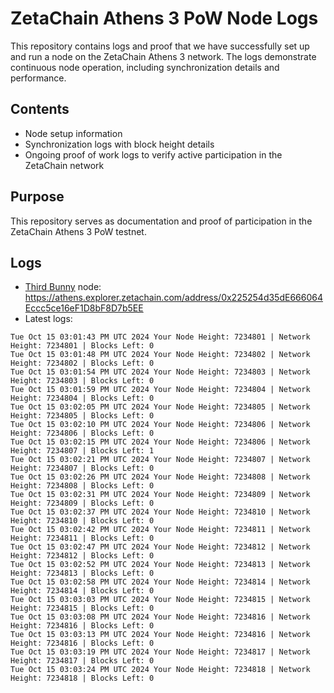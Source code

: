 # ZetaChain Athens 3 PoW Node Logs
This repository contains logs and proof that we have successfully set up and run a node on the ZetaChain Athens 3 network. The logs demonstrate continuous node operation, including synchronization details and performance.

## Contents
- Node setup information
- Synchronization logs with block height details
- Ongoing proof of work logs to verify active participation in the ZetaChain network

## Purpose
This repository serves as documentation and proof of participation in the ZetaChain Athens 3 PoW testnet.

## Logs

- [Third Bunny](https://thirdbunny.xyz/) node: https://athens.explorer.zetachain.com/address/0x225254d35dE666064Eccc5ce16eF1D8bF8D7b5EE
- Latest logs:
```
Tue Oct 15 03:01:43 PM UTC 2024 Your Node Height: 7234801 | Network Height: 7234801 | Blocks Left: 0
Tue Oct 15 03:01:48 PM UTC 2024 Your Node Height: 7234802 | Network Height: 7234802 | Blocks Left: 0
Tue Oct 15 03:01:54 PM UTC 2024 Your Node Height: 7234803 | Network Height: 7234803 | Blocks Left: 0
Tue Oct 15 03:01:59 PM UTC 2024 Your Node Height: 7234804 | Network Height: 7234804 | Blocks Left: 0
Tue Oct 15 03:02:05 PM UTC 2024 Your Node Height: 7234805 | Network Height: 7234805 | Blocks Left: 0
Tue Oct 15 03:02:10 PM UTC 2024 Your Node Height: 7234806 | Network Height: 7234806 | Blocks Left: 0
Tue Oct 15 03:02:15 PM UTC 2024 Your Node Height: 7234806 | Network Height: 7234807 | Blocks Left: 1
Tue Oct 15 03:02:21 PM UTC 2024 Your Node Height: 7234807 | Network Height: 7234807 | Blocks Left: 0
Tue Oct 15 03:02:26 PM UTC 2024 Your Node Height: 7234808 | Network Height: 7234808 | Blocks Left: 0
Tue Oct 15 03:02:31 PM UTC 2024 Your Node Height: 7234809 | Network Height: 7234809 | Blocks Left: 0
Tue Oct 15 03:02:37 PM UTC 2024 Your Node Height: 7234810 | Network Height: 7234810 | Blocks Left: 0
Tue Oct 15 03:02:42 PM UTC 2024 Your Node Height: 7234811 | Network Height: 7234811 | Blocks Left: 0
Tue Oct 15 03:02:47 PM UTC 2024 Your Node Height: 7234812 | Network Height: 7234812 | Blocks Left: 0
Tue Oct 15 03:02:52 PM UTC 2024 Your Node Height: 7234813 | Network Height: 7234813 | Blocks Left: 0
Tue Oct 15 03:02:58 PM UTC 2024 Your Node Height: 7234814 | Network Height: 7234814 | Blocks Left: 0
Tue Oct 15 03:03:03 PM UTC 2024 Your Node Height: 7234815 | Network Height: 7234815 | Blocks Left: 0
Tue Oct 15 03:03:08 PM UTC 2024 Your Node Height: 7234816 | Network Height: 7234816 | Blocks Left: 0
Tue Oct 15 03:03:13 PM UTC 2024 Your Node Height: 7234816 | Network Height: 7234816 | Blocks Left: 0
Tue Oct 15 03:03:19 PM UTC 2024 Your Node Height: 7234817 | Network Height: 7234817 | Blocks Left: 0
Tue Oct 15 03:03:24 PM UTC 2024 Your Node Height: 7234818 | Network Height: 7234818 | Blocks Left: 0
```
